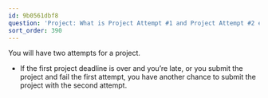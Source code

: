 ```yaml
---
id: 9b0561dbf8
question: 'Project: What is Project Attempt #1 and Project Attempt #2 exactly?'
sort_order: 390
---
```


You will have two attempts for a project.

- If the first project deadline is over and you’re late, or you submit the project and fail the first attempt, you have another chance to submit the project with the second attempt.